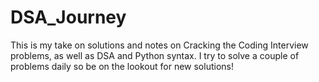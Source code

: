 # DSA_Journey

This is my take on solutions and notes on Cracking the Coding Interview problems, as well as DSA and Python syntax. I try to solve a couple of problems daily so be on the lookout for new solutions!

